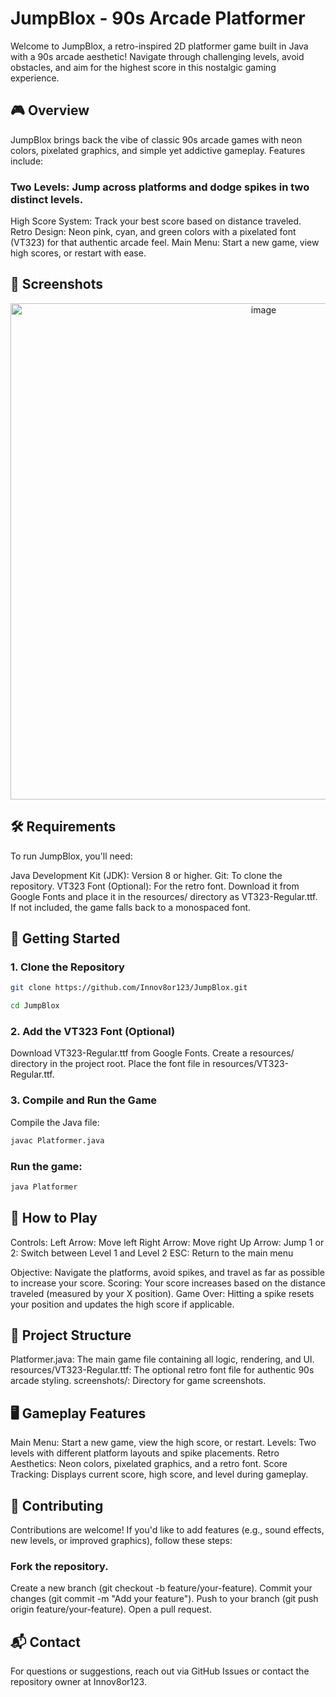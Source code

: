 # JumpBlox - 90s Arcade Platformer
Welcome to JumpBlox, a retro-inspired 2D platformer game built in Java with a 90s arcade aesthetic! Navigate through challenging levels, avoid obstacles, and aim for the highest score in this nostalgic gaming experience.
## 🎮 Overview
JumpBlox brings back the vibe of classic 90s arcade games with neon colors, pixelated graphics, and simple yet addictive gameplay. Features include:

### Two Levels: Jump across platforms and dodge spikes in two distinct levels.
High Score System: Track your best score based on distance traveled.
Retro Design: Neon pink, cyan, and green colors with a pixelated font (VT323) for that authentic arcade feel.
Main Menu: Start a new game, view high scores, or restart with ease.

## 📸 Screenshots
<p align="center">
  <img width="794" alt="image" src="https://github.com/user-attachments/assets/7aa3ffb2-3f0d-4a8c-9d2b-841fc396d98f" />
</p>

## 🛠️ Requirements
To run JumpBlox, you'll need:

Java Development Kit (JDK): Version 8 or higher.
Git: To clone the repository.
VT323 Font (Optional): For the retro font. Download it from Google Fonts and place it in the resources/ directory as VT323-Regular.ttf. If not included, the game falls back to a monospaced font.

## 🚀 Getting Started
### 1. Clone the Repository
```bash
git clone https://github.com/Innov8or123/JumpBlox.git
```

```bash
cd JumpBlox
```

### 2. Add the VT323 Font (Optional)

Download VT323-Regular.ttf from Google Fonts.
Create a resources/ directory in the project root.
Place the font file in resources/VT323-Regular.ttf.

### 3. Compile and Run the Game
Compile the Java file:
```bash
javac Platformer.java
```

### Run the game:
```bash
java Platformer
```


## 🎲 How to Play

Controls:
Left Arrow: Move left
Right Arrow: Move right
Up Arrow: Jump
1 or 2: Switch between Level 1 and Level 2
ESC: Return to the main menu


Objective: Navigate the platforms, avoid spikes, and travel as far as possible to increase your score.
Scoring: Your score increases based on the distance traveled (measured by your X position).
Game Over: Hitting a spike resets your position and updates the high score if applicable.

## 📂 Project Structure

Platformer.java: The main game file containing all logic, rendering, and UI.
resources/VT323-Regular.ttf: The optional retro font file for authentic 90s arcade styling.
screenshots/: Directory for game screenshots.

## 🖥️ Gameplay Features

Main Menu: Start a new game, view the high score, or restart.
Levels: Two levels with different platform layouts and spike placements.
Retro Aesthetics: Neon colors, pixelated graphics, and a retro font.
Score Tracking: Displays current score, high score, and level during gameplay.

## 🤝 Contributing
Contributions are welcome! If you'd like to add features (e.g., sound effects, new levels, or improved graphics), follow these steps:

### Fork the repository.
Create a new branch (git checkout -b feature/your-feature).
Commit your changes (git commit -m "Add your feature").
Push to your branch (git push origin feature/your-feature).
Open a pull request.

## 📬 Contact
For questions or suggestions, reach out via GitHub Issues or contact the repository owner at Innov8or123.

